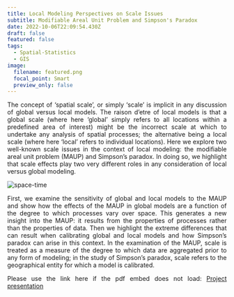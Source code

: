 ```yaml
---
title: Local Modeling Perspectives on Scale Issues
subtitle: Modifiable Areal Unit Problem and Simpson's Paradox
date: 2022-10-06T22:09:54.430Z
draft: false
featured: false
tags:
  - Spatial-Statistics
  - GIS
image:
  filename: featured.png
  focal_point: Smart
  preview_only: false
---
```

<div style="text-align: justify"> The concept of ‘spatial scale’, or simply ‘scale’ is implicit in any discussion of global versus local models. The raison d’etre of local models is that a global scale (where here ‘global’ simply refers to all locations within a predefined area of interest) might be the incorrect scale at which to undertake any analysis of spatial processes; the alternative being a local scale (where here ‘local’ refers to individual locations). Here we explore two well-known scale issues in the context of local modeling: the modifiable areal unit problem (MAUP) and Simpson’s paradox. In doing so, we highlight that scale effects play two very different roles in any consideration of local versus global modeling. 

![space-time](../../SP.gif)

First, we examine the sensitivity of global and local models to the MAUP and show how the effects of the MAUP in global models are a function of the degree to which processes vary over space. This generates a new insight into the MAUP: it results from the properties of processes rather than the properties of data. Then we highlight the extreme differences that can result when calibrating global and local models and how Simpson’s paradox can arise in this context. In the examination of the MAUP, scale is treated as a measure of the degree to which data are aggregated prior to any form of modeling; in the study of Simpson’s paradox, scale refers to the geographical entity for which a model is calibrated.

<object data="../../scale_presentation_1.pdf" width="100%" height="800" type='application/pdf'></object>

Please use the link here if the pdf embed does not load:
[P﻿roject presentation](https://drive.google.com/file/d/1LMazqqx0fO8nIeUOgs_8bTrNp5Sx7XZ_/view?usp=sharing)

